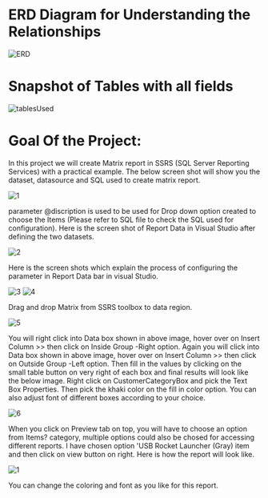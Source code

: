 # ERD Diagram for Understanding the Relationships
![ERD](https://user-images.githubusercontent.com/77080621/130872571-8a237397-dbcf-452f-9369-94d19510ff32.PNG)

# Snapshot of Tables with all fields
![tablesUsed](https://user-images.githubusercontent.com/77080621/130873931-e514f64d-478d-41d8-8a63-40f2faf0385c.PNG)

# Goal Of the Project:

In this project we will create Matrix report in SSRS (SQL Server Reporting Services) with a practical example. The below screen shot will show you the dataset, datasource and SQL used to create matrix report.

![1](https://user-images.githubusercontent.com/77080621/130875089-d27f227a-70e8-4df4-ad1b-51726173ad1b.PNG)

parameter @discription is used to be used for Drop down option created to choose the Items (Please refer to SQL file to check the SQL used for configuration).
Here is the screen shot of Report Data in Visual Studio after defining the two datasets.

![2](https://user-images.githubusercontent.com/77080621/130875581-d5405590-63a9-4a79-aaf0-42e730408e8a.PNG)

Here is the screen shots which explain the process of configuring the parameter in Report Data bar in visual Studio.

![3](https://user-images.githubusercontent.com/77080621/130875752-b488a05b-ce57-4ee5-b66a-2ae8ea647a6d.PNG)
![4](https://user-images.githubusercontent.com/77080621/130875758-c4dad686-b37e-47d4-a502-ca1d715dbce3.PNG)

Drag and drop Matrix from SSRS toolbox to data region.

![5](https://user-images.githubusercontent.com/77080621/130876052-b9d2ce88-a3f8-4676-882b-274599b1199e.PNG)

You will right click into Data box shown in above image, hover over on Insert Column >> then click on Inside Group -Right option. Again you will click into Data box shown in above image, hover over on Insert Column >> then click on Outside Group -Left option. Then fill in the values by clicking on the small table button on very right of each box and final results will look like the below image. Right click on CustomerCategoryBox and pick the Text Box Properties. Then pick the khaki color on the fill in color option. You can also adjust font of different boxes according to your choice.

![6](https://user-images.githubusercontent.com/77080621/130877088-1fed9c8f-09bd-4919-9aa3-894224368887.PNG)

When you click on Preview tab on top, you will have to choose an option from Items? category, multiple options could also be chosed for accessing different reports. I have chosen option 'USB Rocket Launcher (Gray) item and then click on view button on right. Here is how the report will look like.

![1](https://user-images.githubusercontent.com/77080621/130877573-370d17cd-bf9e-422a-958c-a3873f74ae68.PNG)

You can change the coloring and font as you like for this report.
